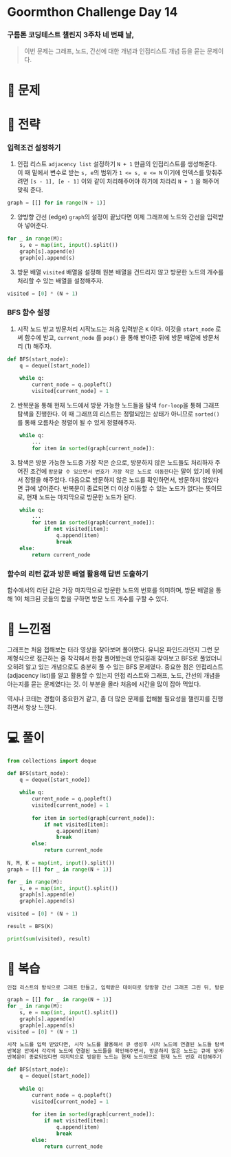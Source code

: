 # Goormthon Challenge Day 14

### 구름톤 코딩테스트 챌린지 3주차 네 번째 날,

> 이번 문제는 그래프, 노드, 간선에 대한 개념과 인접리스트 개념 등을 묻는 문제이다.

# 🧩 문제

# 🎯 전략
### 입력조건 설정하기
1. 인접 리스트 `adjacency list` 설정하기
`N + 1` 만큼의 인접리스트를 생성해준다. 이 때 밑에서 변수로 받는 `s, e`의 범위가 `1 <= s, e <= N` 이기에
인덱스를 맞춰주려면 `[s - 1], [e - 1]` 이와 같이 처리해주어야 하기에 차라리 `N + 1` 을 해주어 맞춰 준다. 
```python
graph = [[] for in range(N + 1)]
```
2. 양방향 간선 (edge) 
`graph`의 설정이 끝났다면 이제 그래프에 노드와 간선을 입력받아 넣어준다.
```python
for _ in range(M):
    s, e = map(int, input().split())
    graph[s].append(e)
    graph[e].append(s)
```
3. 방문 배열
`visited` 배열을 설정해 원본 배열을 건드리지 않고 방문한 노드의 개수를 처리할 수 있는
배열을 설정해주자.
```python
visited = [0] * (N + 1)
```

### BFS 함수 설정
1. 시작 노드 받고 방문처리
시작노드는 처음 입력받은 `K` 이다. 이것을 `start_node` 로써 함수에 받고, `current_node` 를
`pop()` 을 통해 받아준 뒤에 방문 배열에 방문처리 (1) 해주자.

```python
def BFS(start_node):
    q = deque([start_node])
    
    while q:
        current_node = q.popleft()
        visited[current_node] = 1
```
2. 반복문을 통해 현재 노드에서 방문 가능한 노드들을 탐색
`for-loop`을 통해 그래프 탐색을 진행한다. 이 때 그래프의 리스트는 정렬되있는 상태가 아니므로 `sorted()`를 통해
오름차순 정렬이 될 수 있게 정렬해주자.

```python
    while q:
        ...
        for item in sorted(graph[current_node]):         
```
3. 탐색은 방문 가능한 노드중 가장 작은 순으로, 방문하지 않은 노드들도 처리하자
주어진 조건에 `방문할 수 있으면서 번호가 가장 작은 노드로 이동한다`는 말이 있기에 위에서 정렬을 해주었다.
다음으로 방문하지 않은 노드를 확인하면서, 방문하지 않았다면 큐에 넣어준다. 반복문이 종료되면 더 이상 이동할 수 있는
노드가 없다는 뜻이므로, 현재 노드는 마지막으로 방문한 노드가 된다.

```python
    while q:
        ...
        for item in sorted(graph[current_node]):
            if not visited[item]:
                q.append(item)
                break
    else:
        return current_node
```

### 함수의 리턴 값과 방문 배열 활용해 답변 도출하기
함수에서의 리턴 값은 가장 마지막으로 방문한 노드의 번호를 의미하며, 방문 배열을 통해 1이 체크된 곳들의 합을 구하면 방문 노드 개수를 구할 수 있다.


# 📌 느낀점
그래프는 처음 접해보는 터라 영상을 찾아보며 풀어봤다. 유니온 파인드라던지 그런 문제형식으로 접근하는 줄
착각해서 한참 풀어봤는데 안되길래 찾아보고 BFS로 풀었더니 오히려 알고 있는 개념으로도 충분히 풀 수 있는
BFS 문제였다. 중요한 점은 인접리스트(adjacency list)를 알고 활용할 수 있는지 인접 리스트와 그래프,
노드, 간선의 개념을 아는지를 묻는 문제였다는 것. 이 부분을 몰라 처음에 시간을 많이 잡아 먹었다.

역시나 코테는 경험이 중요한거 같고, 좀 더 많은 문제를 접해볼 필요성을 챌린지를 진행하면서 항상 느낀다.

# 💻 풀이

```python
from collections import deque

def BFS(start_node):
    q = deque([start_node])
    
    while q:
        current_node = q.popleft()
        visited[current_node] = 1
        
        for item in sorted(graph[current_node]):
            if not visited[item]:
                q.append(item)
                break
        else:
            return current_node
        
N, M, K = map(int, input().split())
graph = [[] for _ in range(N + 1)]

for _ in range(M):
    s, e = map(int, input().split())
    graph[s].append(e)
    graph[e].append(s)
    
visited = [0] * (N + 1)

result = BFS(K)

print(sum(visited), result)
```


# 🔖 복습
```python
인접 리스트의 방식으로 그래프 만들고, 입력받은 데이터로 양방향 간선 그래프 그린 뒤, 방문 처리 기록할 배열 만들기

graph = [[] for _ in range(N + 1)]
for _ in range(M):
    s, e = map(int, input().split())
    graph[s].append(e)
    graph[e].append(s)
visited = [0] * (N + 1)

시작 노드를 입력 받았다면, 시작 노드를 활용해서 큐 생성후 시작 노드에 연결된 노드들 탐색하기(리스트 정렬 처리!)
반복문 안에서 각각의 노드에 연결된 노드들을 확인해주면서, 방문하지 않은 노드는 큐에 넣어주기
반복문이 종료되었다면 마지막으로 방문한 노드는 현재 노드이므로 현재 노드 번호 리턴해주기

def BFS(start_node):
    q = deque([start_node])
    
    while q:
        current_node = q.popleft()
        visited[current_node] = 1
        
        for item in sorted(graph[current_node]):
            if not visited[item]:
                q.append(item)
                break
        else:
            return current_node
```